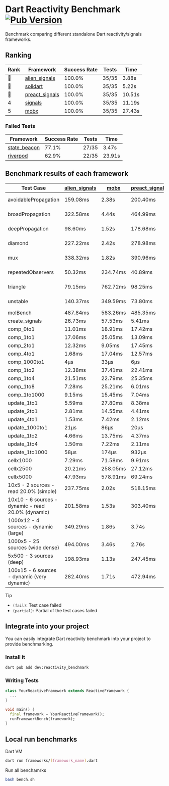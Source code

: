 # Dart Reactivity Benchmark [![Pub Version](https://img.shields.io/pub/v/reactivity_benchmark)](https://pub.dev/packages/reactivity_benchmark)

Benchmark comparing different standalone Dart reactivity/signals frameworks.

## Ranking

<!-- ranking start -->
| Rank | Framework | Success Rate | Tests | Time |
|------|-----------|--------------|-------|------|
| 🥇 | [alien_signals](https://github.com/medz/alien-signals-dart) | 100.0% | 35/35 | 3.88s |
| 🥈 | [solidart](https://github.com/nank1ro/solidart) | 100.0% | 35/35 | 5.22s |
| 🥉 | [preact_signals](https://pub.dev/packages/preact_signals) | 100.0% | 35/35 | 10.51s |
| 4 | [signals](https://github.com/rodydavis/signals.dart) | 100.0% | 35/35 | 11.19s |
| 5 | [mobx](https://github.com/mobxjs/mobx.dart) | 100.0% | 35/35 | 27.43s |

<!-- ranking end -->

### **Failed Tests**

<!-- fail start -->
| Framework | Success Rate | Tests | Time |
|-----------|--------------|-------|------|
| [state_beacon](https://github.com/jinyus/dart_beacon) | 77.1% | 27/35 | 3.47s |
| [riverpod](https://github.com/rrousselGit/riverpod) | 62.9% | 22/35 | 23.91s |

<!-- fail end -->

## Benchmark results of each framework

<!-- test-case start -->
| Test Case | [alien_signals](https://github.com/medz/alien-signals-dart) | [mobx](https://github.com/mobxjs/mobx.dart) | [preact_signals](https://pub.dev/packages/preact_signals) | [riverpod](https://github.com/rrousselGit/riverpod) | [signals](https://github.com/rodydavis/signals.dart) | [solidart](https://github.com/nank1ro/solidart) | [state_beacon](https://github.com/jinyus/dart_beacon) |
|---|---|---|---|---|---|---|---|
| avoidablePropagation | 159.08ms | 2.38s | 200.40ms | 1.51s | 213.70ms | 263.34ms | 164.21ms (fail) |
| broadPropagation | 322.58ms | 4.44s | 464.99ms | 91.15ms (fail) | 463.08ms | 454.86ms | 6.31ms (fail) |
| deepPropagation | 98.60ms | 1.52s | 178.68ms | 2.10s (fail) | 169.83ms | 141.74ms | 144.36ms (fail) |
| diamond | 227.22ms | 2.42s | 278.98ms | 3.04s (fail) | 282.14ms | 318.72ms | 206.50ms (fail) |
| mux | 338.32ms | 1.82s | 390.96ms | 585.80ms (fail) | 410.36ms | 393.96ms | 195.18ms (fail) |
| repeatedObservers | 50.32ms | 234.74ms | 40.89ms | 407.68ms (fail) | 47.01ms | 91.95ms | 52.62ms (fail) |
| triangle | 79.15ms | 762.72ms | 98.25ms | 967.01ms (fail) | 99.70ms | 114.95ms | 77.50ms (fail) |
| unstable | 140.37ms | 349.59ms | 73.80ms | 661.01ms (fail) | 76.08ms | 168.90ms | 341.59ms (fail) |
| molBench | 487.84ms | 583.26ms | 485.35ms | 11.98ms | 487.31ms | 501.80ms | 944μs |
| create_signals | 26.73ms | 57.53ms | 5.41ms | 24.77ms | 25.54ms | 56.84ms | 62.45ms |
| comp_0to1 | 11.01ms | 18.91ms | 17.42ms | 15.31ms | 11.78ms | 24.38ms | 55.01ms |
| comp_1to1 | 17.06ms | 25.05ms | 13.09ms | 23.60ms | 28.07ms | 52.10ms | 56.90ms |
| comp_2to1 | 12.32ms | 9.05ms | 17.45ms | 29.33ms | 13.21ms | 21.93ms | 37.42ms |
| comp_4to1 | 1.68ms | 17.04ms | 12.57ms | 7.51ms | 6.53ms | 4.34ms | 17.20ms |
| comp_1000to1 | 4μs | 33μs | 6μs | 4μs | 8μs | 15μs | 44μs |
| comp_1to2 | 12.38ms | 37.41ms | 22.41ms | 11.85ms | 20.98ms | 35.79ms | 47.38ms |
| comp_1to4 | 21.51ms | 22.79ms | 25.35ms | 27.61ms | 12.63ms | 21.78ms | 45.98ms |
| comp_1to8 | 7.28ms | 25.21ms | 6.01ms | 8.70ms | 7.04ms | 19.23ms | 46.49ms |
| comp_1to1000 | 9.15ms | 15.45ms | 7.04ms | 4.79ms | 5.11ms | 14.38ms | 40.90ms |
| update_1to1 | 5.59ms | 27.80ms | 8.38ms | 83.78ms | 10.23ms | 16.75ms | 6.10ms |
| update_2to1 | 2.81ms | 14.55ms | 4.41ms | 43.07ms | 4.56ms | 8.39ms | 3.08ms |
| update_4to1 | 1.53ms | 7.42ms | 2.12ms | 20.61ms | 2.54ms | 4.49ms | 1.53ms |
| update_1000to1 | 21μs | 86μs | 20μs | 186μs | 25μs | 42μs | 15μs |
| update_1to2 | 4.66ms | 13.75ms | 4.37ms | 43.08ms | 4.51ms | 8.53ms | 3.03ms |
| update_1to4 | 1.50ms | 7.22ms | 2.11ms | 20.36ms | 2.53ms | 4.19ms | 1.54ms |
| update_1to1000 | 58μs | 174μs | 932μs | 115μs | 42μs | 144μs | 404μs |
| cellx1000 | 7.29ms | 71.58ms | 9.91ms | N/A | 10.23ms | 10.33ms | 5.83ms |
| cellx2500 | 20.21ms | 258.05ms | 27.12ms | N/A | 26.47ms | 33.67ms | 23.68ms |
| cellx5000 | 47.93ms | 578.91ms | 69.24ms | N/A | 67.39ms | 91.34ms | 59.03ms |
| 10x5 - 2 sources - read 20.0% (simple) | 237.75ms | 2.02s | 518.15ms | 2.38s | 507.47ms | 327.08ms | 238.93ms |
| 10x10 - 6 sources - dynamic - read 20.0% (dynamic) | 201.58ms | 1.53s | 303.40ms | 1.56s (partial) | 279.70ms | 219.74ms | 196.45ms |
| 1000x12 - 4 sources - dynamic (large) | 349.29ms | 1.86s | 3.74s | 2.70s (partial) | 3.77s | 434.21ms | 352.57ms |
| 1000x5 - 25 sources (wide dense) | 494.00ms | 3.46s | 2.76s | 4.19s | 3.43s | 794.55ms | 510.59ms |
| 5x500 - 3 sources (deep) | 198.93ms | 1.13s | 247.45ms | 1.51s | 220.21ms | 227.32ms | 204.32ms |
| 100x15 - 6 sources - dynamic (very dynamic) | 282.40ms | 1.71s | 472.94ms | 1.84s (partial) | 474.53ms | 340.38ms | 259.79ms |

<!-- test-case end -->

> [!TIP]
> - `(fail)`: Test case failed
> - `(partial)`: Partial of the test cases failed

## Integrate into your project

You can easily integrate Dart reactivity benchmark into your project to provide benchmarking.

### Install it

```bash
dart pub add dev:reactivity_benchmark
```

### Writing Tests

```dart
class YourReactiveFramework extends ReactiveFramework {
  ...
}

void main() {
  final framework = YourReactiveFramework();
  runFrameworkBench(framework);
}
```

## Local run benchmarks

Dart VM
```bash
dart run frameworks/[framework_name].dart
```

Run all benchamrks
```bash
bash bench.sh
```

